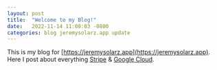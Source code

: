```yaml
---
layout: post
title:  "Welcome to my Blog!"
date:   2022-11-14 11:08:03 -0800
categories: blog jeremysolarz.app update
---
```


This is my blog for [https://jeremysolarz.app](https://jeremysolarz.app). Here I post about everything [Stripe](https://stripe.com/docs) & [Google Cloud](https://cloud.google.com/docs).
